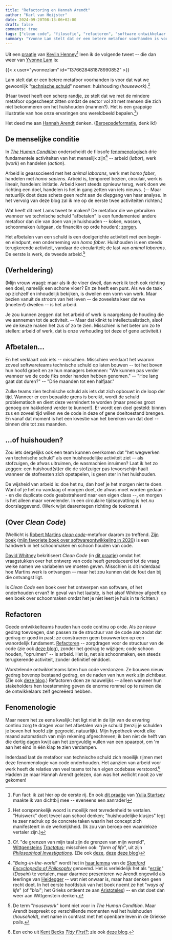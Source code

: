 ```yaml
---
title: "Refactoring en Hannah Arendt"
author: "Karl van Heijster"
date: 2024-09-20T08:13:06+02:00
draft: false
comments: true
tags: ["clean code", "filosofie", "refactoren", "software ontwikkelaar (rol)", "technische schuld", "zorg"]
summary: "Yvonne Lam stelt dat er een betere metafoor voorhanden is voor dat wat we gewoonlijk \"technische schuld\" noemen: huishouding (*housework*). Het deed me aan Hannah Arendt denken. -- Beroepsdeformatie, denk ik!"
---
```


Uit een [praatje](https://www.youtube.com/watch?v=Q91d59tW75s "'Kevlin Henney - Refactoring Is Not Just Clickbait - Joy of Coding 2024', YouTube") van [Kevlin Henney](http://kevlin.tel/)[^1] leen ik de volgende tweet -- die dan weer van [Yvonne Lam](https://x.com/yvonnezlam "@yvonnezlam, X") is:


{{< x user="yvonnezlam" id="1376628481878990852" >}}


Lam stelt dat er een betere metafoor voorhanden is voor dat wat we gewoonlijk "[technische schuld](/tags/technische-schuld/ "Blogs met de tag 'technische schuld'")" noemen: huishouding (*housework*).[^2] 


(Haar tweet heeft een scherp randje, ze stelt dat we met de mindere metafoor opgescheept zitten omdat de sector vol zit met mensen die zich niet bekommeren om het huishouden (mannen?). Het is een grappige illustratie van hoe onze ervaringen ons wereldbeeld bepalen.[^3])


Het deed me aan [Hannah Arendt](https://plato.stanford.edu/entries/arendt/ "'Hannah Arendt', Stanford Encyclopedia of Philosophy") denken. ([Beroepsdeformatie](/tags/beroepsdeformatie/ "Blogs met de tag 'beroepsdeformatie'"), denk ik!)


## De menselijke conditie


In [*The Human Condition*](https://en.wikipedia.org/wiki/The_Human_Condition "'The Human Condition', Wikipedia") onderscheidt de filosofe [fenomenologisch](https://plato.stanford.edu/entries/phenomenology/ "'Phenomenology', Stanford Encyclopedia of Philosophy") drie fundamentele activiteiten van het menselijk zijn[^4] -- arbeid (*labor*), werk (*work*) en handelen (*action*). 


Arbeid is geassocieerd met het *animal laborans*, werk met *homo faber*, handelen met *homo sapiens*. Arbeid is, temporeel bezien, circulair, werk is lineair, handelen: initiatie. Arbeid keert steeds opnieuw terug, werk doen we richting een doel, handelen is het in gang zetten van iets nieuws. (-- Maar natuurlijk doet deze schets geen recht aan de diepgang van haar analyse. In het vervolg van deze blog zal ik me op de eerste twee activiteiten richten.)


Wat heeft dit met Lams tweet te maken? De metafoor die we gebruiken wanneer we technische schuld "afbetalen" is een fundamenteel andere metafoor dan die van doen van je huishouden -- koken, wassen, schoonmaken (uitgaan, de financiën op orde houden); [zorgen](/tags/zorg/ "Blogs met de tag 'zorg'"). 


Het afbetalen van een schuld is een doelgerichte activiteit met een begin- en eindpunt, een onderneming van *homo faber*. Huishouden is een steeds terugkerende activiteit, vandaar de circulariteit; de last van *animal laborans*. De eerste is werk, de tweede arbeid.[^5]


## (Verheldering)


(Mijn vrouw vraagt: maar als ik de vloer dweil, dan werk ik toch ook richting een doel, namelijk een schone vloer? En ze heeft een punt. Als we de taak op zichzelf en inhoudelijk bekijken, is dweilen een vorm van werk. Maar bezien vanuit de stroom van het leven -- de zoveelste keer dat we (moeten!) dweilen -- is het arbeid. 


Je zou kunnen zeggen dat het arbeid of werk is naargelang de houding die we aannemen tot de activiteit. -- Maar dat klinkt te intellectualistisch, alsof we de keuze maken het zus of zo te zien. Misschien is het beter om zo te stellen: arbeid of werk, dat is onze *ver*houding tot deze of gene activiteit.)


## Afbetalen...


En het verklaart ook iets -- misschien. Misschien verklaart het waarom zoveel softwareteams technische schuld op laten bouwen -- tot het boven hun hoofd groeit en ze hun managers bekennen: "We kunnen pas verder wanneer we de code fiks onder handen hebben genomen." -- "Hoe lang gaat dat duren?" -- "Drie maanden tot een halfjaar."


Zulke teams zien technische schuld als iets dat zich opbouwt in de loop der tijd. Wanneer er een bepaalde grens is bereikt, wordt de schuld problematisch en dient deze vermindert te worden (maar precies groot genoeg om hakkelend verder te kunnen!). Er wordt een doel gesteld: binnen zus en zoveel tijd willen we de code in deze of gene doeltoestand brengen. En vanaf dat moment is het een kwestie van het bereiken van dat doel -- binnen drie tot zes maanden.


## ...of huishouden?


Zou iets dergelijks ook een team kunnen overkomen dat "het wegwerken van technische schuld" als een huishoudelijke activiteit ziet -- als stofzuigen, de afwas uitruimen, de wasmachien inruimen? Laat ik het zo zeggen: een huishoud(st)er die de stofzuiger pas tevoorschijn haalt wanneer de stofnesten zich opstapelen, is geen ster in het huishouden.


De wijsheid van arbeid is: doe het nu, dan hoef je het morgen niet te doen. Want of je het nu vandaag of morgen doet, de afwas moet worden gedaan -- en die duplicate code geabstraheerd naar een eigen class --, en morgen is het alleen maar vervelender. In een circulaire tijdsopvatting is het *nu* doorslaggevend. (Werk wijst daarentegen richting de toekomst.)


## (Over *Clean Code*)


(Wellicht is [Robert Martins]((https://en.wikipedia.org/wiki/Robert_C._Martin)) [*clean code*](/tags/clean-code/ "Blogs met de tag 'clean code'")-metafoor daarom zo treffend. [Zijn boek](https://www.pearson.com/us/higher-education/program/Martin-Clean-Code-A-Handbook-of-Agile-Software-Craftsmanship/PGM63937.html) ([mijn favoriete boek over softwareontwikkeling in 2020](/blog/21/05/de-beste-boeken-over-software-ontwikkeling-die-ik-in-2020-las/ "'De beste boeken over software ontwikkeling die ik in 2020 las'")) is een handwerk in het schoonmaken en schoon houden van code.


[David Whitney](https://davidwhitney.co.uk/) bekritiseert *Clean Code* (in [dit praatje](https://www.youtube.com/watch?v=vw2XffPmlYo "'Intentional Code - Minimalism in a World of Dogmatic Design - David Whitney - NDC London 2023', YouTube")) omdat het vraagstukken over het ontwerp van code heeft gereduceerd tot de vraag welke namen we variabelen we moeten geven. Misschien is dit inderdaad hoe Martins werk is ontvangen -- maar het zou kunnen dat de fout dan bij die ontvangst ligt. 


Is *Clean Code* een boek over het ontwerpen van software, of het onderhouden ervan? In geval van het laatste, is het alsof Whitney afgeeft op een boek over schoonmaken omdat het je niet leert je huis in te richten.)


## Refactoren


Goede ontwikkelteams houden hun code continu op orde. Als ze nieuw gedrag toevoegen, dan passen ze de structuur van de code aan zodat dat gedrag er goed in past; ze construeren geen bouwwerken op een wanordelijk fundament. [Refactoren](/tags/refactoren/ "Blogs met de tag 'refactoren'") -- zorgdragen voor de structuur van de code (zie ook [deze blog](/blog/24/09/gedrag-versus-structuur/ "'Gedrag versus structuur'")), zonder het gedrag te wijzigen; code schoon houden, "opruimen" -- is arbeid. Het is, net als schoonmaken, een steeds terugkerende activiteit, zonder definitief einddoel. 


Worstelende ontwikkelteams laten hun code verslonzen. Ze bouwen nieuw gedrag bovenop bestaand gedrag, en de naden van hun werk zijn zichtbaar. (Zie ook [deze blog](/blog/24/08/refactoring-als-communicatiemiddel/ "'Refactoring als communicatiemiddel'").) Refactoren doen ze nauwelijks -- alleen wanneer hun stakeholders hen toestemming geven de enorme rommel op te ruimen die de ontwikkelaars zelf gecreëerd hebben. 


## Fenomenologie


Maar neem het ze eens kwalijk: het ligt niet in de lijn van de ervaring continu zorg te dragen voor het afbetalen van je schuld (tenzij je schulden je boven het hoofd zijn gegroeid, natuurlijk). Mijn hypotheek wordt elke maand automatisch van mijn rekening afgeschreven; ik ben niet de helft van die dertig dagen kwijt aan het zorgvuldig vullen van een spaarpot, om 'm aan het eind in één klap te zien verdampen. 


Inderdaad laat de metafoor van technische schuld zich moeilijk rijmen met deze fenomenologie van code onderhouden. Het aanzien van arbeid voor werk heeft de relaties van veel teams tot hun eigen codebase verstoord.[^6] Hadden ze maar Hannah Arendt gelezen, dan was het wellicht nooit zo ver gekomen!


[^1]: Fun fact: ik zat hier op de eerste rij. En ook [dit praatje](https://www.youtube.com/watch?v=GJsu9LIzfc0 "'Yulia Startsev - To loosen up, to put together -Joy of Coding 2024', YouTube") van [Yulia Startsev](https://www.yuliastartsev.com/) maakte ik van dichtbij mee -- eveneens een aanrader!

[^2]: Het oorspronkelijk woord is moeilijk met tevredenheid te vertalen. "Huiswerk" doet teveel aan school denken; "huishoudelijke klusjes" legt te zeer nadruk op de concrete taken waarin het concept zich manifesteert in de werkelijkheid. (Ik zou van beroep een waardeloze vertaler zijn.) 

[^3]: Cf. "de grenzen van mijn taal zijn de grenzen van mijn wereld", [Wittgensteins](https://plato.stanford.edu/entries/wittgenstein/ "'Ludwig Wittgenstein', Stanford Encyclopedia of Philosophy") [*Tractatus*](https://en.wikipedia.org/wiki/Tractatus_Logico-Philosophicus "'Tractatus Logico-Philosophicus', Wikipedia"); misschien ook: "*form of life*", uit zijn [*Philosophical Investigations*](https://en.wikipedia.org/wiki/Philosophical_Investigations "'Philosophical Investigations', Wikipedia"). (Zie ook [deze](/blog/21/08/domain-driven-design-en-ludwig-wittgenstein/ "'Domain-Driven Design en Ludwig Wittgenstein'"), [deze](/blog/23/09/pseudofilosofische-onderzoekingen-i-en-ii/ "'Pseudofilosofische onderzoekingen (I & II)'") [deze blog](/blog/23/12/logisch-filosofische-verhandeling/ "'Logisch-filosofische verhandeling'"))

[^4]: "*Being-in-the-world*" wordt het in [haar lemma](https://plato.stanford.edu/entries/arendt/#HumaCond "'4.2 The Vita Activa: Labor, Work and Action' in 'Hannah Arendt', Stanford Encyclopedia of Philosophy") van de [*Stanford Encyclopedia of Philosophy*](https://plato.stanford.edu/index.html) genoemd. Het is verleidelijk het als "[erzijn](https://en.wikipedia.org/wiki/Dasein "'Dasein', Wikipedia")" (*Dasein*) te vertalen, maar daarmee presenteren we Arendt ongewild als leerlinge van [Heidegger](https://plato.stanford.edu/entries/heidegger/ "'Martin Heidegger', Stanford Encyclopedia of Philosophy") -- wat niet onwaar is, maar haar denken geen recht doet. In het eerste hoofdstuk van het boek noemt ze het "*ways of life*" (of "*bioi*"; het Grieks ontleent ze aan [Aristoteles](https://plato.stanford.edu/entries/aristotle/ "'Aristotle', Stanford Encyclopedia of Philosophy")) -- en dat doet dan weer aan Wittgenstein denken.[^3] 

[^5]: De term "*housework*" komt niet voor in *The Human Condition*. Maar Arendt bespreekt op verschillende momenten wel het huishouden (*household*), met name in contrast met het openbare leven in de Griekse *polis*. 

[^6]: Een echo uit [Kent Becks](https://www.kentbeck.com/) [*Tidy First?*](https://www.oreilly.com/library/view/tidy-first/9781098151232/ "Kent Beck, 'Tidy First?: A Personal Exercise in Empirical Software Design', O'Reilly Media, 2023"); zie ook [deze blog](/blog/24/07/grote-refactorslagen-ondermijnen-vertrouwen/ "'Grote refactorslagen ondermijnen vertrouwen'").
